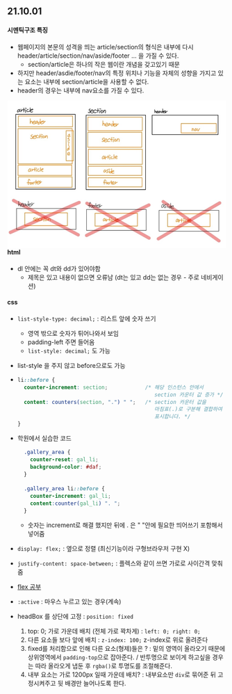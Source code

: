 ## 21.10.01

#### 시멘틱구조 특징

- 웹페이지의 본문의 성격을 띄는 article/section의 형식은 내부에 다시 header/article/section/nav/aside/footer ... 을 가질 수 있다.
  - section/article은 하나의 작은 웹이란 개념을 갖고있기 때문
- 하지만 header/asdie/footer/nav의 특정 위치나 기능을 자체의 성향을 가지고 있는 요소는 내부에 section/article을 사용할 수 없다.
- header의 경우는 내부에 nav요소를 가질 수 있다.

<img src="./images/semantic.jpg" style="zoom:70%" align="left"/>



#### html

- dl 안에는 꼭 dt와 dd가 있어야함
  - 제목은 있고 내용이 없으면 오류남 (dt는 있고 dd는 없는 경우 - 주로 네비게이션)





#### css

- `list-style-type: decimal;` : 리스트 앞에 숫자 쓰기
  - 영역 밖으로 숫자가 튀어나와서 보임
  - padding-left 주면 들어옴
  - `list-style: decimal;` 도 가능
-  list-style 을 주지 않고 before으로도 가능

- ```css
  li::before {
    counter-increment: section;            /* 해당 인스턴스 안에서
                                              section 카운터 값 증가 */
    content: counters(section, ".") " ";   /* section 카운터 값을
                                              마침표(.)로 구분해 결합하여
                                              표시합니다. */
  }
  ```

- 학원에서 실습한 코드

  ```css
    .gallery_area {
      counter-reset: gal_li;
      background-color: #daf;
    }
  
    .gallery_area li::before {
      counter-increment: gal_li;
      content:counter(gal_li) ". ";
    }
  ```

  - 숫자는 increment로 해결 했지만 뒤에 . 은 " "안에 필요한 띄어쓰기 포함해서 넣어줌



- `display: flex;` : 옆으로 정렬 (최신기능이라 구형브라우저 구현 X)
- `justify-content: space-between;` : 플렉스와 같이 쓰면 가로로 사이간격 맞춰줌
- [flex 공부](https://heropy.blog/2018/11/24/css-flexible-box/)



- `:active` : 마우스 누르고 있는 경우(계속)



- headBox 를 상단에 고정 : `position: fixed`
  1. top: 0; 가로 가운데 배치 (전체 가로 꽉차게) : `left: 0; right: 0;`
  2. 다른 요소들 보다 앞에 배치 : `z-index: 100;` z-index로 위로 올려준다
  3. fixed를 처리함으로 인해 다른 요소(형제)들은 ? : 밑의 영역이 올라오기 때문에 상위영역에서 `padding-top`으로 잡아준다. / 반투명으로 보이게 하고싶을 경우는 따라 올라오게 냅둔 후 `rgba()`로 투명도를 조절해준다.
  4. 내부 요소는 가로 1200px 일때 가운데 배치? : 내부요소만 `div`로 묶어준 뒤 고정시켜주고 뒷 배경만 늘어나도록 한다.

